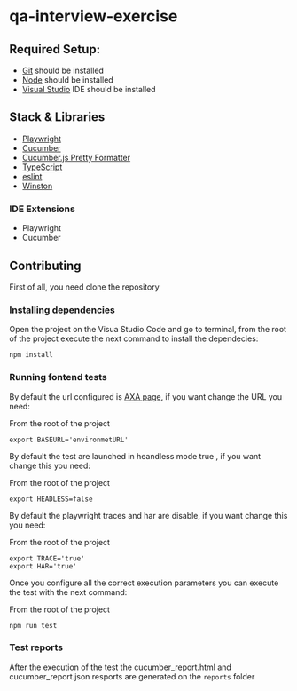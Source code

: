 # qa-interview-exercise

## Required Setup:
* [Git](https://git-scm.com/book/en/v2/Getting-Started-Installing-Git) should be installed
* [Node](https://nodejs.org/en/download/package-manager) should be installed
* [Visual Studio](https://code.visualstudio.com/) IDE should be installed

##  Stack & Libraries
* [Playwright](https://playwright.dev/docs/intro)
* [Cucumber](https://cucumber.io/docs/installation/javascript/)
* [Cucumber.js Pretty Formatter](https://www.npmjs.com/package/@cucumber/pretty-formatter?activeTab=readme)
* [TypeScript](https://www.typescriptlang.org/download/)
* [eslint](https://eslint.org/)
* [Winston](https://github.com/winstonjs/winston)

###  IDE Extensions
* Playwright
* Cucumber

## Contributing

First of all, you need clone the repository

### Installing dependencies
Open the project on the Visua Studio Code  and go to terminal, from the root of the project execute the next command to install the dependecies:
```console
npm install
```
### Running fontend tests
By default the url configured is [AXA page](https://smartservices.axaxl.com/), if you want change the URL you need:

From the root of the project
```console
export BASEURL='environmetURL'
```
By default the test are launched in heandless mode true , if you want change this you need:

From the root of the project
```console
export HEADLESS=false
```
By default the playwright traces and har are disable, if you want change this you need:

From the root of the project
```console
export TRACE='true'
export HAR='true'
```
Once you configure all the correct execution parameters you can execute the test with the next command:

From the root of the project
```console
npm run test
```

### Test reports
After the execution of the test the cucumber_report.html and cucumber_report.json resports are generated on the  `reports` folder
